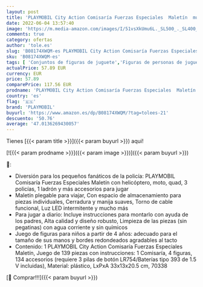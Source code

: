 ```yaml
---
layout: post
title: 'PLAYMOBIL City Action Comisaría Fuerzas Especiales  Maletín  multicolor  70338 '
date: 2022-06-04 13:57:40
image: 'https://m.media-amazon.com/images/I/51vsXkUmu6L._SL500_._SL400_.jpg'
comments: true
category: ofertas
author: 'tole.es'
slug: 'B08174XWQM-es PLAYMOBIL City Action Comisaría Fuerzas Especiales Maletín...'
sku: 'B08174XWQM-es'
tags: [ 'Conjuntos de figuras de juguete','Figuras de personas de juguete para niños','Juguetes','Juguetes y juegos','Muñecos y figuras','playmobil','🇪🇸', ]
actualPrice: 57.89 EUR
currency: EUR
price: 57.89
comparePrice: 117.56 EUR
prodname: 'PLAYMOBIL City Action Comisaría Fuerzas Especiales  Maletín  multicolor  70338 '
country: 'es'
flag: '🇪🇸'
brand: 'PLAYMOBIL'
buyurl: 'https://www.amazon.es/dp/B08174XWQM/?tag=tolees-21'
descuento: '50.76'
average: '47.0136269430057'
---
```


Tienes [{{< param title >}}]({{< param buyurl >}}) aqui!

[![{{< param prodname >}}]({{< param image >}})]({{< param buyurl >}})

🔎:

- Diversión para los pequeños fanáticos de la policía: PLAYMOBIL Comisaría Fuerzas Especiales Maletín con helicóptero, moto, quad, 3 policías, 1 ladrón y más accesorios para jugar
- Maletín plegable para viajar, Con espacio de almacenamiento para piezas individuales, Cerradura y manija suaves, Torno de cable funcional, Luz LED intermitente y mucho más
- Para jugar a diario: Incluye instrucciones para montarlo con ayuda de los padres, Alta calidad y diseño robusto, Limpieza de las piezas (sin pegatinas) con agua corriente y sin químicos
- Juego de figuras para niños a partir de 4 años: adecuado para el tamaño de sus manos y bordes redondeados agradables al tacto
- Contenido: 1 PLAYMOBIL City Action Comisaría Fuerzas Especiales Maletín, Juego de 139 piezas con instrucciones: 1 Comisaría, 4 figuras, 134 accesorios (requiere 3 pilas de botón LR754/Baterías tipo 393 de 1.5 V incluidas), Material: plástico, LxPxA 33x13x20.5 cm, 70338

[🛒 Comprar!!!]({{< param buyurl >}})
